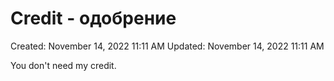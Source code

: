 # Credit - одобрение

Created: November 14, 2022 11:11 AM
Updated: November 14, 2022 11:11 AM

You don't need my credit.